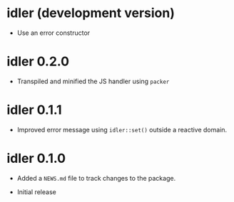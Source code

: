# idler (development version)

* Use an error constructor 

# idler 0.2.0

* Transpiled and minified the JS handler using `packer`

# idler 0.1.1

* Improved error message using `idler::set()` outside a reactive domain.

# idler 0.1.0

* Added a `NEWS.md` file to track changes to the package.

* Initial release
